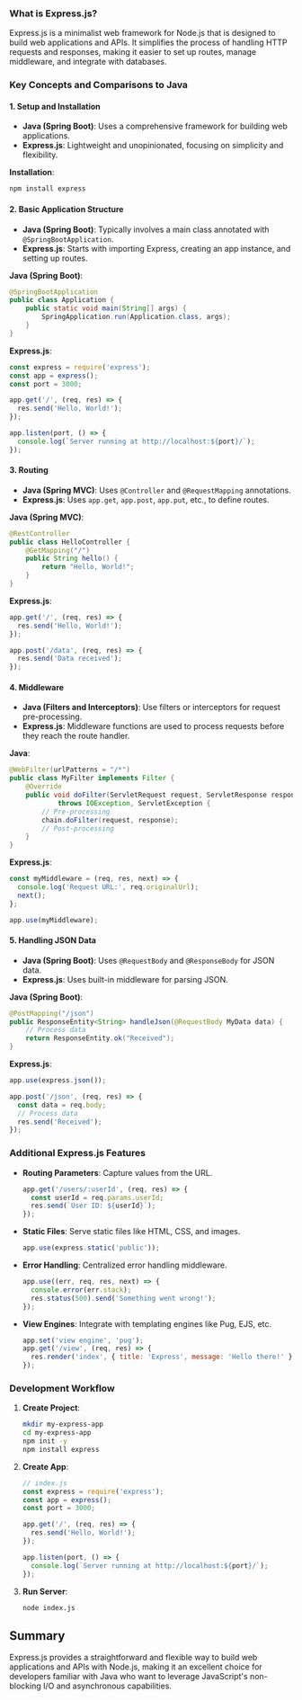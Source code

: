 ### What is Express.js?

Express.js is a minimalist web framework for Node.js that is designed to build web applications and APIs. It simplifies the process of handling HTTP requests and responses, making it easier to set up routes, manage middleware, and integrate with databases.

### Key Concepts and Comparisons to Java

#### 1. Setup and Installation

- **Java (Spring Boot)**: Uses a comprehensive framework for building web applications.
- **Express.js**: Lightweight and unopinionated, focusing on simplicity and flexibility.

**Installation**:
```bash
npm install express
```

#### 2. Basic Application Structure

- **Java (Spring Boot)**: Typically involves a main class annotated with `@SpringBootApplication`.
- **Express.js**: Starts with importing Express, creating an app instance, and setting up routes.

**Java (Spring Boot)**:
```java
@SpringBootApplication
public class Application {
    public static void main(String[] args) {
        SpringApplication.run(Application.class, args);
    }
}
```

**Express.js**:
```javascript
const express = require('express');
const app = express();
const port = 3000;

app.get('/', (req, res) => {
  res.send('Hello, World!');
});

app.listen(port, () => {
  console.log(`Server running at http://localhost:${port}/`);
});
```

#### 3. Routing

- **Java (Spring MVC)**: Uses `@Controller` and `@RequestMapping` annotations.
- **Express.js**: Uses `app.get`, `app.post`, `app.put`, etc., to define routes.

**Java (Spring MVC)**:
```java
@RestController
public class HelloController {
    @GetMapping("/")
    public String hello() {
        return "Hello, World!";
    }
}
```

**Express.js**:
```javascript
app.get('/', (req, res) => {
  res.send('Hello, World!');
});

app.post('/data', (req, res) => {
  res.send('Data received');
});
```

#### 4. Middleware

- **Java (Filters and Interceptors)**: Use filters or interceptors for request pre-processing.
- **Express.js**: Middleware functions are used to process requests before they reach the route handler.

**Java**:
```java
@WebFilter(urlPatterns = "/*")
public class MyFilter implements Filter {
    @Override
    public void doFilter(ServletRequest request, ServletResponse response, FilterChain chain)
            throws IOException, ServletException {
        // Pre-processing
        chain.doFilter(request, response);
        // Post-processing
    }
}
```

**Express.js**:
```javascript
const myMiddleware = (req, res, next) => {
  console.log('Request URL:', req.originalUrl);
  next();
};

app.use(myMiddleware);
```

#### 5. Handling JSON Data

- **Java (Spring Boot)**: Uses `@RequestBody` and `@ResponseBody` for JSON data.
- **Express.js**: Uses built-in middleware for parsing JSON.

**Java (Spring Boot)**:
```java
@PostMapping("/json")
public ResponseEntity<String> handleJson(@RequestBody MyData data) {
    // Process data
    return ResponseEntity.ok("Received");
}
```

**Express.js**:
```javascript
app.use(express.json());

app.post('/json', (req, res) => {
  const data = req.body;
  // Process data
  res.send('Received');
});
```

### Additional Express.js Features

- **Routing Parameters**: Capture values from the URL.
  ```javascript
  app.get('/users/:userId', (req, res) => {
    const userId = req.params.userId;
    res.send(`User ID: ${userId}`);
  });
  ```

- **Static Files**: Serve static files like HTML, CSS, and images.
  ```javascript
  app.use(express.static('public'));
  ```

- **Error Handling**: Centralized error handling middleware.
  ```javascript
  app.use((err, req, res, next) => {
    console.error(err.stack);
    res.status(500).send('Something went wrong!');
  });
  ```

- **View Engines**: Integrate with templating engines like Pug, EJS, etc.
  ```javascript
  app.set('view engine', 'pug');
  app.get('/view', (req, res) => {
    res.render('index', { title: 'Express', message: 'Hello there!' });
  });
  ```

### Development Workflow

1. **Create Project**:
   ```bash
   mkdir my-express-app
   cd my-express-app
   npm init -y
   npm install express
   ```

2. **Create App**:
   ```javascript
   // index.js
   const express = require('express');
   const app = express();
   const port = 3000;

   app.get('/', (req, res) => {
     res.send('Hello, World!');
   });

   app.listen(port, () => {
     console.log(`Server running at http://localhost:${port}/`);
   });
   ```

3. **Run Server**:
   ```bash
   node index.js
   ```


## Summary

Express.js provides a straightforward and flexible way to build web applications and APIs with Node.js, making it an excellent choice for developers familiar with Java who want to leverage JavaScript's non-blocking I/O and asynchronous capabilities.